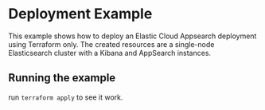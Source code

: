 # Deployment Example

This example shows how to deploy an Elastic Cloud Appsearch deployment using Terraform only.
The created resources are a single-node Elasticsearch cluster with a Kibana and AppSearch instances.

## Running the example

run `terraform apply` to see it work.
